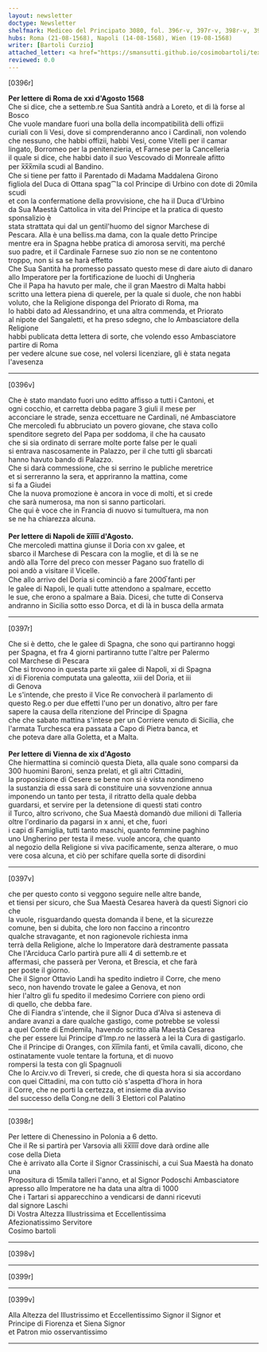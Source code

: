 ```yaml
---
layout: newsletter
doctype: Newsletter
shelfmark: Mediceo del Principato 3080, fol. 396r-v, 397r-v, 398r-v, 399r-v
hubs: Roma (21-08-1568), Napoli (14-08-1568), Wien (19-08-1568)
writer: [Bartoli Curzio]
attached_letter: <a href="https://smansutti.github.io/cosimobartoli/texts/2979_027,2979_034/">2979_027,2979_034</a>
reviewed: 0.0
---
```


[0396r]  
  
  
<strong>Per lettere di Roma de xxi d'Agosto 1568</strong>  
Che si dice, che a settemb.re Sua Santità andrà a Loreto, et di là forse al Bosco  
Che vuole mandare fuori una bolla della incompatibilità delli offizii  
curiali con li Vesi, dove si comprenderanno anco i Cardinali, non volendo  
che nessuno, che habbi offizii, habbi Vesi, come Vitelli per il camar  
lingato, Borromeo per la penitenzieria, et Farnese per la Cancelleria  
il quale si dice, che habbi dato il suo Vescovado di Monreale afitto  
per x̅x̅x̅mila scudi al Bandino.  
Che si tiene per fatto il Parentado di Madama Maddalena Girono  
figliola del Duca di Ottana spag⁀la col Principe di Urbino con dote di 20mila scudi  
et con la confermatione della provvisione, che ha il Duca d'Urbino  
da Sua Maestà Cattolica in vita del Principe et la pratica di questo sponsalizio è  
stata strattata qui dal un gentil'huomo del signor Marchese di  
Pescara. Alla è una belliss.ma dama, con la quale detto Principe  
mentre era in Spagna hebbe pratica di amorosa serviti, ma perché  
suo padre, et il Cardinale Farnese suo zio non se ne contentono  
troppo, non si sa se harà effetto  
Che Sua Santità ha promesso passato questo mese di dare aiuto di danaro  
allo Imperatore per la fortificazione de luochi di Ungheria  
Che il Papa ha havuto per male, che il gran Maestro di Malta habbi  
scritto una lettera piena di querele, per la quale si duole, che non habbi  
voluto, che la Religione disponga del Priorato di Roma, ma  
lo habbi dato ad Alessandrino, et una altra commenda, et Priorato  
al nipote del Sangaletti, et ha preso sdegno, che lo Ambasciatore della Religione  
habbi publicata detta lettera di sorte, che volendo esso Ambasciatore partire di Roma  
per vedere alcune sue cose, nel volersi licenziare, gli è stata negata l'avesenza  
  
---  

[0396v]  
  
  
Che è stato mandato fuori uno editto affisso a tutti i Cantoni, et  
ogni cocchio, et carretta debba pagare 3 giuli il mese per  
acconciare le strade, senza eccettuare ne Cardinali, né Ambasciatore  
Che mercoledì fu abbruciato un povero giovane, che stava collo  
spenditore segreto del Papa per soddoma, il che ha causato  
che si sia ordinato di serrare molte porte false per le quali  
si entrava nascosamente in Palazzo, per il che tutti gli sbarcati  
hanno havuto bando di Palazzo.  
Che si darà commessione, che si serrino le publiche meretrice  
et si serreranno la sera, et appriranno la mattina, come  
si fa a Giudei  
Che la nuova promozione è ancora in voce di molti, et si crede  
che sarà numerosa, ma non si sanno particolari.  
Che qui è voce che in Francia di nuovo si tumultuera, ma non  
se ne ha chiarezza alcuna.  
<br/><strong>Per lettere di Napoli de x̅i̅i̅i̅i̅ d'Agosto.</strong>  
Che mercoledì mattina giunse il Doria con xv galee, et  
sbarco il Marchese di Pescara con la moglie, et di là se ne  
andò alla Torre del preco con messer Pagano suo fratello di  
poi andò a visitare il Vicelle.  
Che allo arrivo del Doria si cominciò a fare 2000̅ fanti per  
le galee di Napoli, le quali tutte attendono a spalmare, eccetto  
le sue, che erono a spalmare a Baia. Dicesi, che tutte di Conserva  
andranno in Sicilia sotto esso Dorca, et di là in busca della armata  
  
---  

[0397r]  
  
  
Che si è detto, che le galee di Spagna, che sono qui partiranno hoggi  
per Spagna, et fra 4 giorni partiranno tutte l'altre per Palermo  
col Marchese di Pescara  
Che si trovono in questa parte xii galee di Napoli, xi di Spagna  
xi di Fiorenia computata una galeotta, xiii del Doria, et iii  
di Genova  
Le s'intende, che presto il Vice Re convocherà il parlamento di  
questo Reg.o per due effetti l'uno per un donativo, altro per fare  
sapere la causa della ritenzione del Principe di Spagna  
che che sabato mattina s'intese per un Corriere venuto di Sicilia, che  
l'armata Turchesca era passata a Capo di Pietra banca, et  
che poteva dare alla Goletta, et a Malta.  
<br/><strong>Per lettere di Vienna de xix d'Agosto</strong>  
Che hiermattina si cominciò questa Dieta, alla quale sono comparsi da  
300 huomini Baroni, senza prelati, et gli altri Cittadini,  
la proposizione di Cesere se bene non si è vista nondimeno  
la sustanzia di essa sarà di constituire una sovvenzione annua  
imponendo un tanto per testa, il ritratto della quale debba  
guardarsi, et servire per la detensione di questi stati contro  
il Turco, altro scrivono, che Sua Maestà domandò due milioni di Talleria  
oltre l'ordinario da pagarsi in x anni, et che, fuori  
i capi di Famiglia, tutti tanto maschi, quanto femmine paghino  
uno Ungherino per testa il mese. vuole ancora, che quanto  
al negozio della Religione si viva pacificamente, senza alterare, o muo  
vere cosa alcuna, et ciò per schifare quella sorte di disordini  
  
---  

[0397v]  
  
  
che per questo conto si veggono seguire nelle altre bande,  
et tiensi per sicuro, che Sua Maestà Cesarea haverà da questi Signori cio che  
la vuole, risguardando questa domanda il bene, et la sicurezze  
comune, ben si dubita, che loro non faccino a rincontro  
qualche stravagante, et non ragionevole richiesta inma  
terrà della Religione, alche lo Imperatore darà destramente passata  
Che l'Arciduca Carlo partirà pure alli 4 di settemb.re et  
affermasi, che passerà per Verona, et Brescia, et che farà  
per poste il giorno.  
Che il Signor Ottavio Landi ha spedito indietro il Corre, che meno  
seco, non havendo trovate le galee a Genova, et non  
hier l'altro gli fu spedito il medesimo Corriere con pieno ordi  
di quello, che debba fare.  
Che di Fiandra s'intende, che il Signor Duca d'Alva si asteneva di  
andare avanzi a dare qualche gastigo, come potrebbe se volessi  
a quel Conte di Emdemila, havendo scritto alla Maestà Cesarea  
che per essere lui Principe d'Imp.ro ne lasserà a lei la Cura di gastigarlo.  
Che il Principe di Oranges, con x̅i̅i̅mila fanti, et v̅mila cavalli, dicono, che  
ostinatamente vuole tentare la fortuna, et di nuovo  
rompersi la testa con gli Spagnuoli  
Che lo Arciv.vo di Treveri, si crede, che di questa hora si sia accordano  
con quei Cittadini, ma con tutto ciò s'aspetta d'hora in hora  
il Corre, che ne porti la certezza, et insieme dia avviso  
del successo della Cong.ne delli 3 Elettori col Palatino  
  
---  

[0398r]  
  
  
Per lettere di Chenessino in Polonia a 6 detto.  
Che il Re si partirà per Varsovia alli x̅x̅i̅i̅i̅i̅ dove darà ordine alle  
cose della Dieta  
Che è arrivato alla Corte il Signor Crassinischi, a cui Sua Maestà ha donato una  
Propositura di 15mila talleri l'anno, et al Signor Podoschi Ambasciatore  
apresso allo Imperatore ne ha data una altra di 1000  
Che i Tartari si apparecchino a vendicarsi de danni ricevuti  
dal signore Laschi  
Di Vostra Altezza Illustrissima et Eccellentissima  
Afezionatissimo Servitore  
Cosimo bartoli  
  
---  

[0398v]  
  
  
  
---  

[0399r]  
  
  
  
---  

[0399v]  
  
  
Alla Altezza del Illustrissimo et Eccellentissimo Signor il Signor et  
Principe di Fiorenza et Siena Signor  
et Patron mio osservantissimo  
  
---  

